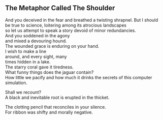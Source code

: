 The Metaphor Called The Shoulder
--------------------------------
And you deceived in the fear and breathed a twisting shrapnel. But I should be true to science, loitering among its atrocious landscapes  
so let us attempt to speak a story devoid of minor redundancies.  
And you soddened in the agony  
and mixed a devouring hound.  
The wounded grace is enduring on your hand.  
I wish to make a line  
around, and every sight, many  
times hidden in a lake.  
The starry coral gave it tiredness.  
What funny things does the jaguar contain?  
How little we pacify and how much it drinks the secrets of this computer simulation.  
  
Shall we recount?  
A black and inevitable root is erupted in the thicket.  
  
The clotting pencil that reconciles in your silence.  
For ribbon was shifty and morally negative.  
